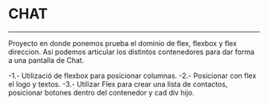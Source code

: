 # CHAT

---

Proyecto en donde ponemos  prueba el dominio de flex, flexbox y flex direccion.
Asi podemos articular los distintos contenedores para dar forma a una pantalla de Chat.

-1.- Utilizació de flexbox para posicionar columnas.
-2.- Posicionar con flex el logo y textos.
-3.- Utilizar Flex para crear una lista de contactos, posicionar botones dentro del contenedor y cad div hijo.
